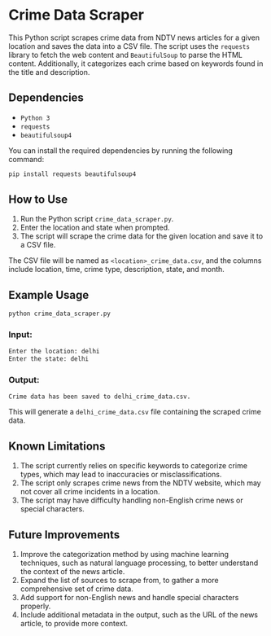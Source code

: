 # Crime Data Scraper

This Python script scrapes crime data from NDTV news articles for a given location and saves the data into a CSV file. The script uses the `requests` library to fetch the web content and `BeautifulSoup` to parse the HTML content. Additionally, it categorizes each crime based on keywords found in the title and description.

## Dependencies

- `Python 3` 
- `requests`
- `beautifulsoup4`

You can install the required dependencies by running the following command:

```bash
pip install requests beautifulsoup4
```

## How to Use 

1. Run the Python script `crime_data_scraper.py`.
2. Enter the location and state when prompted.
3. The script will scrape the crime data for the given location and save it to a CSV file.

The CSV file will be named as `<location>_crime_data.csv`, and the columns include location, time, crime type, description, state, and month.

## Example Usage

```bash
python crime_data_scraper.py
```

### Input:

```bash
Enter the location: delhi
Enter the state: delhi
```

### Output:

```
Crime data has been saved to delhi_crime_data.csv.
```

This will generate a `delhi_crime_data.csv` file containing the scraped crime data.

## Known Limitations

1. The script currently relies on specific keywords to categorize crime types, which may lead to inaccuracies or misclassifications.
2. The script only scrapes crime news from the NDTV website, which may not cover all crime incidents in a location.
3. The script may have difficulty handling non-English crime news or special characters.

## Future Improvements

1. Improve the categorization method by using machine learning techniques, such as natural language processing, to better understand the context of the news article.
2. Expand the list of sources to scrape from, to gather a more comprehensive set of crime data.
3. Add support for non-English news and handle special characters properly.
4. Include additional metadata in the output, such as the URL of the news article, to provide more context.
